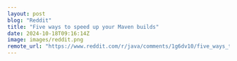 ```yaml
---
layout: post
blog: "Reddit"
title: "Five ways to speed up your Maven builds"
date: 2024-10-18T09:16:14Z
image: images/reddit.png
remote_url: "https://www.reddit.com/r/java/comments/1g6dv10/five_ways_to_speed_up_your_maven_builds/"
---
```

